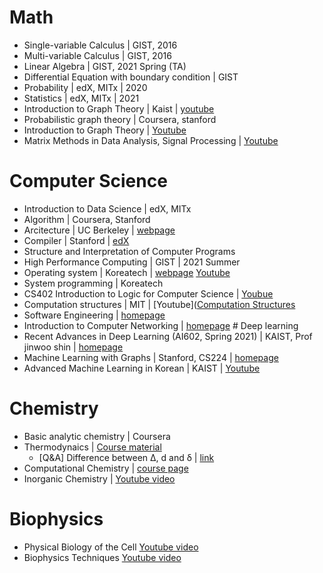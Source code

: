 # Math
- Single-variable Calculus | GIST, 2016
- Multi-variable Calculus | GIST, 2016
- Linear Algebra | GIST, 2021 Spring (TA)
- Differential Equation with boundary condition | GIST
- Probability | edX, MITx | 2020
- Statistics | edX, MITx | 2021
- Introduction to Graph Theory | Kaist | [youtube](https://www.youtube.com/playlist?list=PLtdCUqgs4lwZa8PDMhhWmFxG615rT8Y4h)
- Probabilistic graph theory | Coursera, stanford
- Introduction to Graph Theory | [Youtube](https://www.youtube.com/playlist?list=PLtdCUqgs4lwZa8PDMhhWmFxG615rT8Y4h)
- Matrix Methods in Data Analysis, Signal Processing | [Youtube](https://www.youtube.com/playlist?list=PLUl4u3cNGP63oMNUHXqIUcrkS2PivhN3k)
# Computer Science
- Introduction to Data Science | edX, MITx
- Algorithm | Coursera, Stanford
- Arcitecture | UC Berkeley | [webpage](https://cs61a.org/)
- Compiler | Stanford | [edX](https://www.edx.org/course/compilers?webview=false&campaign=Compilers&source=edx&product_category=course&placement_url=https%3A%2F%2Fwww.edx.org%2Fschool%2Fstanfordonline)
- Structure and Interpretation of Computer Programs
- High Performance Computing | GIST | 2021 Summer
- Operating system | Koreatech | [webpage](https://hpckoreatech.notion.site/Operating-System-CSE132-2023-b8aa98fe69cc4a8cb950051a04bc35ca) [Youtube](https://www.youtube.com/playlist?list=PLBrGAFAIyf5rby7QylRc6JxU5lzQ9c4tN)
- System programming | Koreatech
- CS402 Introduction to Logic for Computer Science | [Youbue](https://www.youtube.com/playlist?list=PLvV9DPeJV9xzhy0Ti3P4DrfmtfXfLalW6)
- Computation structures | MIT | [Youtube]([Computation Structures](https://www.youtube.com/playlist?list=PLUl4u3cNGP62WVs95MNq3dQBqY2vGOtQ2)
- Software Engineering | [homepage](https://www.cs.cornell.edu/courses/cs5150/2017sp/lectures.html)
- Introduction to Computer Networking | [homepage](https://stevetarzia.com/teaching/)
\# Deep learning
- Recent Advances in Deep Learning (AI602, Spring 2021) | KAIST, Prof jinwoo shin | [homepage](https://alinlab.kaist.ac.kr/ai602_2021.html)
- Machine Learning with Graphs | Stanford, CS224 | [homepage](http://web.stanford.edu/class/cs224w/)
- Advanced Machine Learning in Korean | KAIST | [Youtube](https://www.youtube.com/watch?v=4w1lidx6mV4&list=PLbhbGI_ppZIRPeAjprW9u9A46IJlGFdLn&ab_channel=AAILabKaist)

# Chemistry
- Basic analytic chemistry | Coursera 
- Thermodynaics | [Course material](https://itp.uni-frankfurt.de/~gros/Vorlesungen/TD/)
  - [Q&A] Difference between Δ, d and δ | [link](https://physics.stackexchange.com/questions/65724/difference-between-delta-d-and-delta)
- Computational Chemistry | [course page](http://pollux.chem.umn.edu/8021/)
- Inorganic Chemistry | [Youtube video](https://www.youtube.com/playlist?list=PLqOZ6FD_RQ7kGnKLTbdwZ3IGVNXK43k7S)
# Biophysics
- Physical Biology of the Cell [Youtube video](https://www.youtube.com/playlist?list=PLc9OywcOxjzKqP_npfSyrQfq6_-S5juFA)
- Biophysics Techniques [Youtube video](https://www.youtube.com/watch?v=mPg_PgbjRN8&list=PLQbPquAyEw4dQ3zOLrdS1eF_KJJbUUyBx&index=7&ab_channel=MRCLaboratoryofMolecularBiology)
